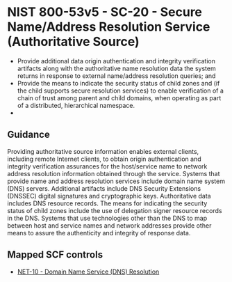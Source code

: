 # NIST 800-53v5 - SC-20 - Secure Name/Address Resolution Service (Authoritative Source)
- Provide additional data origin authentication and integrity verification artifacts along with the authoritative name resolution data the system returns in response to external name/address resolution queries; and
- Provide the means to indicate the security status of child zones and (if the child supports secure resolution services) to enable verification of a chain of trust among parent and child domains, when operating as part of a distributed, hierarchical namespace.
-
## Guidance
Providing authoritative source information enables external clients, including remote Internet clients, to obtain origin authentication and integrity verification assurances for the host/service name to network address resolution information obtained through the service. Systems that provide name and address resolution services include domain name system (DNS) servers. Additional artifacts include DNS Security Extensions (DNSSEC) digital signatures and cryptographic keys. Authoritative data includes DNS resource records. The means for indicating the security status of child zones include the use of delegation signer resource records in the DNS. Systems that use technologies other than the DNS to map between host and service names and network addresses provide other means to assure the authenticity and integrity of response data.
## Mapped SCF controls
- [NET-10 - Domain Name Service (DNS) Resolution](../scf/net-10-domainnameservicednsresolution.md)